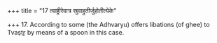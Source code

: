+++
title = "17 त्वाष्ट्रीरेवात्र स्रुवाहुतीर्जुहोतीत्येके"

+++
17. According to some (the Adhvaryu) offers libations (of ghee) to Tvaṣṭr̥ by means of a spoon in this case.
